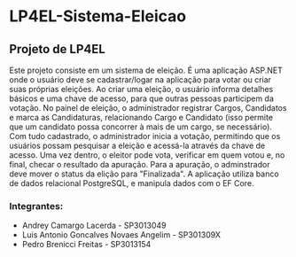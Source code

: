 # LP4EL-Sistema-Eleicao
## Projeto de LP4EL
Este projeto consiste em um sistema de eleição. É uma aplicação ASP.NET onde o usuário deve se cadastrar/logar na aplicação para votar ou criar suas próprias eleições. Ao criar uma eleição, o usuário informa detalhes básicos e uma chave de acesso, para que outras pessoas participem da votação. 
No painel de eleição, o administrador registrar Cargos, Candidatos e marca as Candidaturas, relacionando Cargo e Candidato (isso permite que um candidato possa concorrer à mais de um cargo, se necessário). Com tudo cadastrado, o administrador inicia a votação, permitindo que os usuários possam pesquisar a eleição e acessá-la através da chave de acesso. 
Uma vez dentro, o eleitor pode vota, verificar em quem votou e, no final, checar o resultado da apuração. Para a apuração, o adminstrador deve mover o status da elição para "Finalizada". 
A aplicação utiliza banco de dados relacional PostgreSQL, e manipula dados com o EF Core. 
### Integrantes:
* Andrey Camargo Lacerda - SP3013049
* Luis Antonio Goncalves Novaes Angelim - SP301309X
* Pedro Brenicci Freitas - SP3013154

